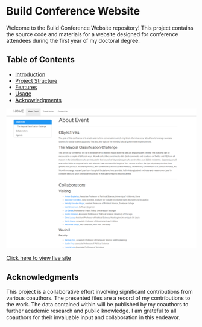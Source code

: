 # Build Conference Website

Welcome to the Build Conference Website repository! This project contains the source code and materials for a website designed for conference attendees during the first year of my doctoral degree.

## Table of Contents
- [Introduction](#introduction)
- [Project Structure](#project-structure)
- [Features](#features)
- [Usage](#usage)
- [Acknowledgments](#Acknowledgments)


![Website Screenshot](https://github.com/domlockett91/github.io/blob/master/images/website_screenshot.png)

[Click here to view live site](https://dominiquelockett.com/build_website/)

## Acknowledgments

This project is a collaborative effort involving significant contributions from various coauthors. The presented files are a record of my contributions to the work. The data contained within will be published by my coauthors to further academic research and public knowledge. I am grateful to all coauthors for their invaluable input and collaboration in this endeavor.
